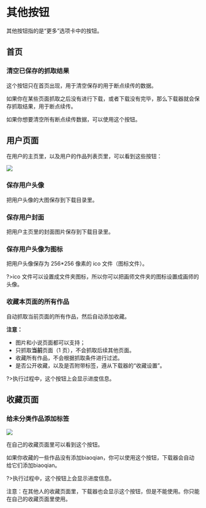 # 其他按钮

其他按钮指的是“更多”选项卡中的按钮。

## 首页

### 清空已保存的抓取结果

这个按钮只在首页出现，用于清空保存的用于断点续传的数据。

如果你在某些页面抓取之后没有进行下载，或者下载没有完毕，那么下载器就会保存抓取结果，用于断点续传。

如果你想要清空所有断点续传数据，可以使用这个按钮。

## 用户页面

在用户的主页里，以及用户的作品列表页里，可以看到这些按钮：

![](images/2021-11-07_234418.png)

### 保存用户头像

把用户头像的大图保存到下载目录里。

### 保存用户封面

把用户主页里的封面图片保存到下载目录里。

### 保存用户头像为图标

把用户头像保存为 256*256 像素的 ico 文件（图标文件）。

?>ico 文件可以设置成文件夹图标，所以你可以把画师文件夹的图标设置成画师的头像。

### 收藏本页面的所有作品

自动抓取当前页面的所有作品，然后自动添加收藏。

**注意：**
- 图片和小说页面都可以支持；
- 只抓取**当前**页面（1 页），不会抓取后续其他页面。
- 收藏所有作品，不会根据抓取条件进行过滤。
- 是否公开收藏，以及是否附带标签，遵从下载器的“收藏设置”。

?>执行过程中，这个按钮上会显示进度信息。

## 收藏页面

### 给未分类作品添加标签

![](images/2021-11-07_234851.png)

在自己的收藏页面里可以看到这个按钮。

如果你收藏的一些作品没有添加biaoqian，你可以使用这个按钮，下载器会自动给它们添加biaoqian。

?>执行过程中，这个按钮上会显示进度信息。

注意：在其他人的收藏页面里，下载器也会显示这个按钮，但是不能使用。你只能在自己的收藏页面里使用。
